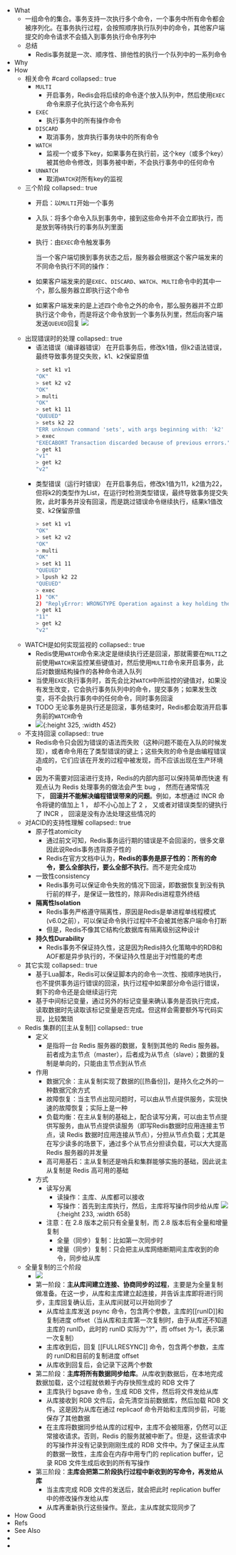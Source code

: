 - What
	- 一组命令的集合。事务支持一次执行多个命令，一个事务中所有命令都会被序列化。在事务执行过程，会按照顺序执行队列中的命令，其他客户端提交的命令请求不会插入到事务执行命令序列中
	- 总结
		- Redis事务就是一次、顺序性、排他性的执行一个队列中的一系列命令
- Why
- How
	- 相关命令 #card
	  collapsed:: true
		- `MULTI`
			- 开启事务，Redis会将后续的命令逐个放入队列中，然后使用`EXEC`命令来原子化执行这个命令系列
		- `EXEC`
			- 执行事务中的所有操作命令
		- `DISCARD`
			- 取消事务，放弃执行事务块中的所有命令
		- `WATCH`
			- 监视一个或多下key，如果事务在执行前，这个key（或多个key）被其他命令修改，则事务被中断，不会执行事务中的任何命令
		- `UNWATCH`
			- 取消`WATCH`对所有key的监视
	- 三个阶段
	  collapsed:: true
		- 开启：以`MULTI`开始一个事务
		- 入队：将多个命令入队到事务中，接到这些命令并不会立即执行，而是放到等待执行的事务队列里面
		- 执行：由`EXEC`命令触发事务
		  
		  当一个客户端切换到事务状态之后，服务器会根据这个客户端发来的不同命令执行不同的操作：
		- 如果客户端发来的是`EXEC`、`DISCARD`、`WATCH`、`MULTI`命令中的其中一个，那么服务器立即执行这个命令
		- 如果客户端发来的是上述四个命令之外的命令，那么服务器并不立即执行这个命令，而是将这个命令放到一个事务队列里，然后向客户端发送`QUEUED`回复
		  ![](https://pdai.tech/images/db/redis/db-redis-trans-1.png)
	- 出现错误时的处理
	  collapsed:: true
		- 语法错误（编译器错误）
		  在开启事务后，修改k1值，但k2语法错误，最终导致事务提交失败，k1、k2保留原值
		  ```sh
		  > set k1 v1
		  "OK"
		  > set k2 v2
		  "OK"
		  > multi
		  "OK"
		  > set k1 11
		  "QUEUED"
		  > sets k2 22
		  "ERR unknown command 'sets', with args beginning with: 'k2' '22' "
		  > exec
		  "EXECABORT Transaction discarded because of previous errors."
		  > get k1
		  "v1"
		  > get k2
		  "v2"
		  ```
		- 类型错误（运行时错误）
		  在开启事务后，修改k1值为11，k2值为22，但将k2的类型作为List，在运行时检测类型错误，最终导致事务提交失败，此时事务并没有回滚，而是跳过错误命令继续执行，结果k1值改变、k2保留原值
		  ```sh
		  > set k1 v1
		  "OK"
		  > set k2 v2
		  "OK"
		  > multi
		  "OK"
		  > set k1 11
		  "QUEUED"
		  > lpush k2 22
		  "QUEUED"
		  > exec
		  1) "OK"
		  2) "ReplyError: WRONGTYPE Operation against a key holding the wrong kind of value"
		  > get k1
		  "11"
		  > get k2
		  "v2"
		  ```
	- WATCH是如何实现监视的
	  collapsed:: true
		- Redis使用`WATCH`命令来决定是继续执行还是回滚，那就需要在`MULTI`之前使用`WATCH`来监控某些键值对，然后使用`MULTI`命令来开启事务，此后对数据结构操作的各种命令进入队列
		- 当使用`EXEC`执行事务时，首先会比对`WATCH`中所监控的键值对，如果没有发生改变，它会执行事务队列中的命令，提交事务；如果发生改变，将不会执行事务中的任何命令，同时事务回滚
		- TODO 无论事务是执行还是回滚，事务结束时，Redis都会取消开启事务前的`WATCH`命令
		- ![](https://pdai.tech/images/db/redis/db-redis-trans-2.png){:height 325, :width 452}
	- 不支持回滚
	  collapsed:: true
		- Redis命令只会因为错误的语法而失败（这种问题不能在入队的时候发现），或者命令用在了类型错误的键上；这些失败的命令是由编程错误造成的，它们应该在开发的过程中被发现，而不应该出现在生产环境中
		- 因为不需要对回滚进行支持，Redis的内部内部可以保持简单而快速
		  有观点认为 Redis 处理事务的做法会产生 bug ， 然而在通常情况下， **回滚并不能解决编程错误带来的问题**。例如，本想通过 INCR 命令将键的值加上 1 ， 却不小心加上了 2 ， 又或者对错误类型的键执行了 INCR ， 回滚是没有办法处理这些情况的
	- 对ACID的支持性理解
	  collapsed:: true
		- 原子性atomicity
			- 通过前文可知，Redis事务运行期的错误是不会回滚的，很多文章因此说Redis事务违背原子性的
			- Redis在官方文档中认为，**Redis的事务是原子性的：所有的命令，要么全部执行，要么全部不执行**。而不是完全成功
		- 一致性consistency
			- Redis事务可以保证命令失败的情况下回滚，即数据恢复到没有执行前的样子，是保证一致性的，除非Redis进程意外终结
		- **隔离性Isolation**
			- Redis事务严格遵守隔离性，原因是Redis是单进程单线程模式(v6.0之前），可以保证命令执行过程中不会被其他客户端命令打断
			- 但是，Redis不像其它结构化数据库有隔离级别这种设计
		- **持久性Durability**
			- Redis事务不保证持久性，这是因为Redis持久化策略中的RDB和AOF都是异步执行的，不保证持久性是出于对性能的考虑
	- 其它实现
	  collapsed:: true
		- 基于Lua脚本，Redis可以保证脚本内的命令一次性、按顺序地执行，也不提供事务运行错误的回滚，执行过程中如果部分命令运行错误，剩下的命令还是会继续运行完
		- 基于中间标记变量，通过另外的标记变量来确认事务是否执行完成，读取数据时先读取该标记变量是否完成。但这样会需要额外写代码实现，比较繁琐
	- Redis 集群的[[主从复制]]
	  collapsed:: true
		- 定义
			- 是指将一台 Redis 服务器的数据，复制到其他的 Redis 服务器。前者成为主节点（master），后者成为从节点（slave）；数据的复制是单向的，只能由主节点到从节点
		- 作用
			- 数据冗余：主从复制实现了数据的[[热备份]]，是持久化之外的一种数据冗余方式
			- 故障恢复：当主节点出现问题时，可以由从节点提供服务，实现快速的故障恢复；实际上是一种
			- 负载均衡：在主从复制的基础上，配合读写分离，可以由主节点提供写服务，由从节点提供读服务（即写Redis数据时应用连接主节点，读 Redis 数据时应用连接从节点），分担从节点负载；尤其是在写少读多的场景下，通过多个从节点分担读负载，可以大大提高 Redis 服务器的并发量
			- 高可用基石：主从复制还是哨兵和集群能够实施的基础，因此说主从复制是 Redis 高可用的基础
		- 方式
			- 读写分离
				- 读操作：主库、从库都可以接收
				- 写操作：首先到主库执行，然后，主库将写操作同步给从库
				  ![](https://pdai.tech/images/db/redis/db-redis-copy-1.png){:height 233, :width 658}
			- 注意：在 2.8 版本之前只有全量复制，而 2.8 版本后有全量和增量复制
				- 全量（同步）复制：比如第一次同步时
				- 增量（同步）复制：只会把主从库网络断期间主库收到的命令，同步给从库
	- 全量复制的三个阶段
		- ![](https://pdai.tech/images/db/redis/db-redis-copy-2.jpg)
		- 第一阶段：**主从库间建立连接、协商同步的过程**，主要是为全量复制做准备。在这一步，从库和主库建立起连接，并告诉主库即将进行同步，主库回复确认后，主从库间就可以开始同步了
			- 从库给主库发送 psync 命令，包含两个参数，主库的[[runID]]和复制进度 offset（当从库和主库第一次复制时，由于从库还不知道主库的 runID，此时的 runID 实际为"?"，而 offset 为-1，表示第一次复制）
			- 主库收到后，回复 [[FULLRESYNC]] 命令，包含两个参数，主库的 runID和目前的复制进度 offset
			- 从库收到回复后，会记录下这两个参数
		- 第二阶段：**主库将所有数据同步给库**。从库收到数据后，在本地完成数据加载，这个过程就依赖于内存快照生成的 RDB 文件了
			- 主库执行 bgsave 命令，生成 RDB 文件，然后将文件发给从库
			- 从库接收到 RDB 文件后，会先清空当前数据库，然后加载 RDB 文件。这是因为从库在通过 replicaof 命令开始和主库同步前，可能保存了其他数据
			- 在主库将数据同步给从库的过程中，主库不会被阻塞，仍然可以正常接收请求。否则，Redis 的服务就被中断了。但是，这些请求中的写操作并没有记录到刚刚生成的 RDB 文件中。为了保证主从库的数据一致性，主库会在内存中用专门的 replication buffer，记录 RDB 文件生成后收到的所有写操作
		- 第三阶段：**主库会把第二阶段执行过程中新收到的写命令，再发给从库**
			- 当主库完成 RDB 文件的发送后，就会把此时 replication buffer 中的修改操作发给从库
			- 从库再重新执行这些操作。至此，主从库就实现同步了
- How Good
- Refs
- See Also
-
-